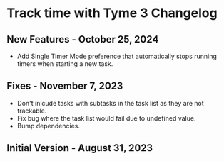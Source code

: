 # Track time with Tyme 3 Changelog

## New Features - October 25, 2024

- Add Single Timer Mode preference that automatically stops running timers when starting a new task.

## Fixes - November 7, 2023

- Don't inlcude tasks with subtasks in the task list as they are not trackable.
- Fix bug where the task list would fail due to undefined value.
- Bump dependencies.

## Initial Version - August 31, 2023